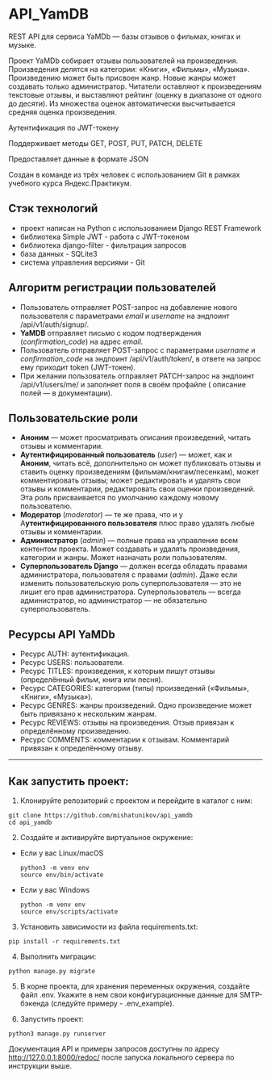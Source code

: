 # API_YamDB

REST API для сервиса YaMDb — базы отзывов о фильмах, книгах и музыке.

Проект YaMDb собирает отзывы пользователей на произведения. Произведения делятся на категории: «Книги», «Фильмы»,
«Музыка».
Произведению может быть присвоен жанр. Новые жанры может создавать только администратор.
Читатели оставляют к произведениям текстовые отзывы, и выставляют рейтинг (оценку в диапазоне от одного до десяти).
Из множества оценок автоматически высчитывается средняя оценка произведения.

Аутентификация по JWT-токену

Поддерживает методы GET, POST, PUT, PATCH, DELETE

Предоставляет данные в формате JSON

Создан в команде из трёх человек с использованием Git в рамках учебного курса Яндекс.Практикум.

## Стэк технологий

- проект написан на Python с использованием Django REST Framework
- библиотека Simple JWT - работа с JWT-токеном
- библиотека django-filter - фильтрация запросов
- база данных - SQLite3
- система управления версиями - Git

## Алгоритм регистрации пользователей

- Пользователь отправляет POST-запрос на добавление нового пользователя с параметрами *email* и *username* на эндпоинт
  /api/v1/auth/signup/.
- **YaMDB** отправляет письмо с кодом подтверждения (*confirmation_code*) на адрес *email*.
- Пользователь отправляет POST-запрос с параметрами *username* и *confirmation_code* на эндпоинт /api/v1/auth/token/, в
  ответе на запрос ему приходит token (JWT-токен).
- При желании пользователь отправляет PATCH-запрос на эндпоинт /api/v1/users/me/ и заполняет поля в своём профайле (
  описание полей — в документации).

## Пользовательские роли

- **Аноним** — может просматривать описания произведений, читать отзывы и комментарии.
- **Аутентифицированный пользователь** (*user*) — может, как и **Аноним**, читать всё, дополнительно он может
  публиковать отзывы и ставить оценку произведениям (фильмам/книгам/песенкам), может комментировать отзывы; может
  редактировать и удалять свои отзывы и комментарии, редактировать свои оценки произведений. Эта роль присваивается по
  умолчанию каждому новому пользователю.
- **Модератор** (*moderator*) — те же права, что и у А**утентифицированного пользователя** плюс право удалять любые
  отзывы и комментарии.
- **Администратор** (*admin*) — полные права на управление всем контентом проекта. Может создавать и удалять
  произведения, категории и жанры. Может назначать роли пользователям.
- **Суперпользователь Django** — должен всегда обладать правами администратора, пользователя с правами (*admin*). Даже
  если изменить пользовательскую роль суперпользователя — это не лишит его прав администратора. Суперпользователь —
  всегда администратор, но администратор — не обязательно суперпользователь.

## Ресурсы API YaMDb

- Ресурс AUTH: аутентификация.
- Ресурс USERS: пользователи.
- Ресурс TITLES: произведения, к которым пишут отзывы (определённый фильм, книга или песня).
- Ресурс CATEGORIES: категории (типы) произведений («Фильмы», «Книги», «Музыка»).
- Ресурс GENRES: жанры произведений. Одно произведение может быть привязано к нескольким жанрам.
- Ресурс REVIEWS: отзывы на произведения. Отзыв привязан к определённому произведению.
- Ресурс COMMENTS: комментарии к отзывам. Комментарий привязан к определённому отзыву.

_______________________________________________________________________________

## Как запустить проект:

1) Клонируйте репозиторий с проектом и перейдите в каталог с ним:

```
git clone https://github.com/mishatunikov/api_yamdb
cd api_yamdb
```

2) Cоздайте и активируйте виртуальное окружение:

* Если у вас Linux/macOS

    ```
    python3 -m venv env
    source env/bin/activate
    ```

* Если у вас Windows

    ```
    python -m venv env
    source env/scripts/activate
    ```


3) Установить зависимости из файла requirements.txt:

```
pip install -r requirements.txt
```

4) Выполнить миграции:

```
python manage.py migrate
```

5) В корне проекта, для хранения переменных окружения, создайте файл .env. Укажите в нем свои конфигурационные данные 
для SMTP-бэкенда (следуйте примеру - .env_example).

6) Запустить проект:

```
python3 manage.py runserver
```

Документация API и примеры запросов доступны по адресу http://127.0.0.1:8000/redoc/ после запуска локального сервера по
инструкции выше.
